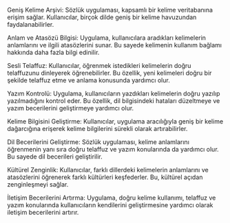 Geniş Kelime Arşivi: Sözlük uygulaması, kapsamlı bir kelime veritabanına erişim sağlar. Kullanıcılar, birçok dilde geniş bir kelime havuzundan faydalanabilirler.

Anlam ve Atasözü Bilgisi: Uygulama, kullanıcılara aradıkları kelimelerin anlamlarını ve ilgili atasözlerini sunar. Bu sayede kelimenin kullanım bağlamı hakkında daha fazla bilgi edinilir.

Sesli Telaffuz: Kullanıcılar, öğrenmek istedikleri kelimelerin doğru telaffuzunu dinleyerek öğrenebilirler. Bu özellik, yeni kelimeleri doğru bir şekilde telaffuz etme ve anlama konusunda yardımcı olur.

Yazım Kontrolü: Uygulama, kullanıcıların yazdıkları kelimelerin doğru yazılıp yazılmadığını kontrol eder. Bu özellik, dil bilgisindeki hataları düzeltmeye ve yazım becerilerini geliştirmeye yardımcı olur.



Kelime Bilgisini Geliştirme: Kullanıcılar, uygulama aracılığıyla geniş bir kelime dağarcığına erişerek kelime bilgilerini sürekli olarak artırabilirler.

Dil Becerilerini Geliştirme: Sözlük uygulaması, kelime anlamlarını öğrenmenin yanı sıra doğru telaffuz ve yazım konularında da yardımcı olur. Bu sayede dil becerileri geliştirilir.

Kültürel Zenginlik: Kullanıcılar, farklı dillerdeki kelimelerin anlamlarını ve atasözlerini öğrenerek farklı kültürleri keşfederler. Bu, kültürel açıdan zenginleşmeyi sağlar.

İletişim Becerilerini Artırma: Uygulama, doğru kelime kullanımı, telaffuz ve yazım konularında kullanıcıların kendilerini geliştirmesine yardımcı olarak iletişim becerilerini artırır.
